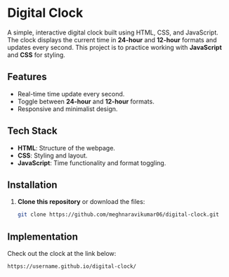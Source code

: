 # Digital Clock

A simple, interactive digital clock built using HTML, CSS, and JavaScript. The clock displays the current time in **24-hour** and **12-hour** formats and updates every second. This project is to practice working with **JavaScript** and **CSS** for styling.

## Features
- Real-time time update every second.
- Toggle between **24-hour** and **12-hour** formats.
- Responsive and minimalist design.

## Tech Stack
- **HTML**: Structure of the webpage.
- **CSS**: Styling and layout.
- **JavaScript**: Time functionality and format toggling.

## Installation

1. **Clone this repository** or download the files:
   ```sh
   git clone https://github.com/meghnaravikumar06/digital-clock.git


## Implementation
Check out the clock at the link below:
   ```sh
   https://username.github.io/digital-clock/
